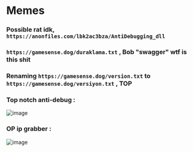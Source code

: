 # Memes
### Possible rat idk, ``https://anonfiles.com/lbk2ac3bza/AntiDebugging_dll``
### ``https://gamesense.dog/duraklama.txt`` , Bob "swagger" wtf is this shit
### Renaming ``https://gamesense.dog/version.txt`` to ``https://gamesense.dog/versiyon.txt`` , **TOP**
### Top notch anti-debug :
![image](https://cdn.discordapp.com/attachments/1119218905584504843/1131233469570240552/image.png)
### OP ip grabber :
![image](https://cdn.discordapp.com/attachments/1119218905584504843/1131232563428593755/image.png)
